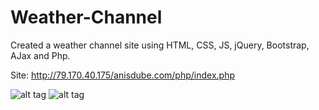 # Weather-Channel
Created a weather channel site using HTML, CSS, JS, jQuery, Bootstrap, AJax and Php.

Site: http://79.170.40.175/anisdube.com/php/index.php


![alt tag](https://github.com/anisdube1/Weather-Channel/blob/master/weather_channel_1.jpg)
![alt tag](https://github.com/anisdube1/Weather-Channel/blob/master/weather_channel_2.png)
